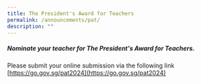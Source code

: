 ```yaml
---
title: The President's Award for Teachers
permalink: /announcements/pat/
description: ""
---
```

##### Nominate your teacher for The President's Award for Teachers.

Please submit your online submission via the following link [https://go.gov.sg/pat2024](https://go.gov.sg/pat2024)

